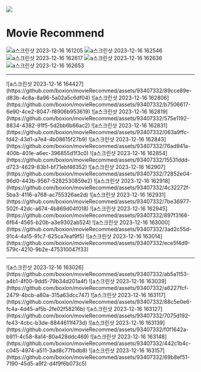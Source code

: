 <img src="https://capsule-render.vercel.app/api?type=waving&color=54aeff&height=150&section=header" />

<body>

<h1>Movie Recommend</h1>

![a스크린샷 2023-12-16 161205](https://github.com/boxion/movieRecommed/assets/93407332/bef32786-82ee-43af-b091-c0860da777b6)
![a스크린샷 2023-12-16 162546](https://github.com/boxion/movieRecommed/assets/93407332/d15879ba-6fd0-4fc7-8c24-2e09baf6ce0f)
![a스크린샷 2023-12-16 162617](https://github.com/boxion/movieRecommed/assets/93407332/1b09ed0c-b772-449c-8a44-657ae5c6c8d2)
![a스크린샷 2023-12-16 162636](https://github.com/boxion/movieRecommed/assets/93407332/85bf1296-0757-4098-a751-cf9698001671)
![a스크린샷 2023-12-16 162653](https://github.com/boxion/movieRecommed/assets/93407332/ccb823b3-643d-415b-9b28-473bfbbbef19)
<hr>
![a스크린샷 2023-12-16 164427](https://github.com/boxion/movieRecommed/assets/93407332/89cce89e-d83b-4c8a-8a96-5a02a5c6df04)
![a스크린샷 2023-12-16 162806](https://github.com/boxion/movieRecommed/assets/93407332/b7506617-6e90-4ce2-8047-f8906b953619)
![a스크린샷 2023-12-16 162819](https://github.com/boxion/movieRecommed/assets/93407332/575e1192-8834-4382-91f5-5d2bb6b66ac2)
![a스크린샷 2023-12-16 162831](https://github.com/boxion/movieRecommed/assets/93407332/063a9ffc-fd42-43d1-a7e4-4b08615f27b9)
![a스크린샷 2023-12-16 162843](https://github.com/boxion/movieRecommed/assets/93407332/76ad941a-400b-401e-a6ec-396855d1f3c0)
![a스크린샷 2023-12-16 162854](https://github.com/boxion/movieRecommed/assets/93407332/15531ddd-d723-4629-83b1-bf71ebf46352)
![a스크린샷 2023-12-16 162907](https://github.com/boxion/movieRecommed/assets/93407332/72852e04-96d0-443b-9567-5282530859e2)
![a스크린샷 2023-12-16 162918](https://github.com/boxion/movieRecommed/assets/93407332/4c32272f-5ba3-4116-a768-ac755326ae2d)
![a스크린샷 2023-12-16 162931](https://github.com/boxion/movieRecommed/assets/93407332/7be36977-502f-42dc-a674-4b869d04f018)
![a스크린샷 2023-12-16 162945](https://github.com/boxion/movieRecommed/assets/93407332/897f3166-6f64-4565-b20b-a3e9302ab524)
![a스크린샷 2023-12-16 163000](https://github.com/boxion/movieRecommed/assets/93407332/3ad2c55d-91c4-4a15-91c7-625ca7eaf9f5)
![a스크린샷 2023-12-16 163014](https://github.com/boxion/movieRecommed/assets/93407332/ece5f4d9-579c-4210-9b2e-475310047f33)
<hr>
![a스크린샷 2023-12-16 163026](https://github.com/boxion/movieRecommed/assets/93407332/ab5a1153-a4b1-4f00-9dd5-79b34d201a4f)
![a스크린샷 2023-12-16 163039](https://github.com/boxion/movieRecommed/assets/93407332/a6227fcf-2479-4bcb-a80a-315a63dcc747)
![a스크린샷 2023-12-16 163117](https://github.com/boxion/movieRecommed/assets/93407332/88c5e0e6-fc4a-4d45-af5b-2fe02f58216b)
![a스크린샷 2023-12-16 163127](https://github.com/boxion/movieRecommed/assets/93407332/7075d192-fe43-4cbc-b3de-8844611f473d)
![a스크린샷 2023-12-16 163139](https://github.com/boxion/movieRecommed/assets/93407332/f0f1642a-b911-4c58-8a14-80a428ddc469)
![a스크린샷 2023-12-16 163148](https://github.com/boxion/movieRecommed/assets/93407332/442c1b4c-c045-4974-a511-3ad8c77fbdb8)
![a스크린샷 2023-12-16 163157](https://github.com/boxion/movieRecommed/assets/93407332/69b8ef51-7190-45d5-a9f2-d4f9f6b073c5)
